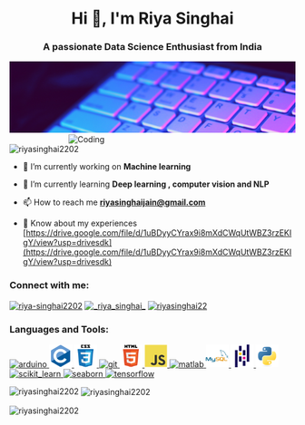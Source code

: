 
<h1 align="center">Hi 👋, I'm Riya Singhai</h1>
<h3 align="center">A passionate Data Science Enthusiast from India</h3>

<div align="center"> <img src="https://github.com/RiyaSinghai2202/RiyaSinghai2202/blob/main/Banner.png"> </div>

<img align="right" alt="Coding" width="400" src="https://camo.githubusercontent.com/4aa77ea32aa4d7be626e833b160f3d8923c133cd32c34fefbdc43c8abfcff710/68747470733a2f2f63646e2e6472696262626c652e636f6d2f75736572732f323730343431342f73637265656e73686f74732f373436363930332f6d656469612f62303861623537363331366264343538326665663138396634373163643965352e676966">
<p align="left"> <img src="https://komarev.com/ghpvc/?username=riyasinghai2202&label=Profile%20views&color=0e75b6&style=flat" alt="riyasinghai2202" /> </p>

- 🔭 I’m currently working on **Machine learning**

- 🌱 I’m currently learning **Deep learning , computer vision and NLP**

- 📫 How to reach me **riyasinghaijain@gmail.com**

- 📄 Know about my experiences [https://drive.google.com/file/d/1uBDyyCYrax9i8mXdCWqUtWBZ3rzEKIgY/view?usp=drivesdk](https://drive.google.com/file/d/1uBDyyCYrax9i8mXdCWqUtWBZ3rzEKIgY/view?usp=drivesdk)

<h3 align="left">Connect with me:</h3>
<p align="left">
<a href="https://linkedin.com/in/riya-singhai2202" target="blank"><img align="center" src="https://raw.githubusercontent.com/rahuldkjain/github-profile-readme-generator/master/src/images/icons/Social/linked-in-alt.svg" alt="riya-singhai2202" height="30" width="40" /></a>
<a href="https://instagram.com/_riya_singhai_" target="blank"><img align="center" src="https://raw.githubusercontent.com/rahuldkjain/github-profile-readme-generator/master/src/images/icons/Social/instagram.svg" alt="_riya_singhai_" height="30" width="40" /></a>
<a href="https://www.leetcode.com/riyasinghai22" target="blank"><img align="center" src="https://raw.githubusercontent.com/rahuldkjain/github-profile-readme-generator/master/src/images/icons/Social/leet-code.svg" alt="riyasinghai22" height="30" width="40" /></a>
</p>

<h3 align="left">Languages and Tools:</h3>
<p align="left"> <a href="https://www.arduino.cc/" target="_blank" rel="noreferrer"> <img src="https://cdn.worldvectorlogo.com/logos/arduino-1.svg" alt="arduino" width="40" height="40"/> </a> <a href="https://www.cprogramming.com/" target="_blank" rel="noreferrer"> <img src="https://raw.githubusercontent.com/devicons/devicon/master/icons/c/c-original.svg" alt="c" width="40" height="40"/> </a> <a href="https://www.w3schools.com/css/" target="_blank" rel="noreferrer"> <img src="https://raw.githubusercontent.com/devicons/devicon/master/icons/css3/css3-original-wordmark.svg" alt="css3" width="40" height="40"/> </a> <a href="https://git-scm.com/" target="_blank" rel="noreferrer"> <img src="https://www.vectorlogo.zone/logos/git-scm/git-scm-icon.svg" alt="git" width="40" height="40"/> </a> <a href="https://www.w3.org/html/" target="_blank" rel="noreferrer"> <img src="https://raw.githubusercontent.com/devicons/devicon/master/icons/html5/html5-original-wordmark.svg" alt="html5" width="40" height="40"/> </a> <a href="https://developer.mozilla.org/en-US/docs/Web/JavaScript" target="_blank" rel="noreferrer"> <img src="https://raw.githubusercontent.com/devicons/devicon/master/icons/javascript/javascript-original.svg" alt="javascript" width="40" height="40"/> </a> <a href="https://www.mathworks.com/" target="_blank" rel="noreferrer"> <img src="https://upload.wikimedia.org/wikipedia/commons/2/21/Matlab_Logo.png" alt="matlab" width="40" height="40"/> </a> <a href="https://www.mysql.com/" target="_blank" rel="noreferrer"> <img src="https://raw.githubusercontent.com/devicons/devicon/master/icons/mysql/mysql-original-wordmark.svg" alt="mysql" width="40" height="40"/> </a> <a href="https://pandas.pydata.org/" target="_blank" rel="noreferrer"> <img src="https://raw.githubusercontent.com/devicons/devicon/2ae2a900d2f041da66e950e4d48052658d850630/icons/pandas/pandas-original.svg" alt="pandas" width="40" height="40"/> </a> <a href="https://www.python.org" target="_blank" rel="noreferrer"> <img src="https://raw.githubusercontent.com/devicons/devicon/master/icons/python/python-original.svg" alt="python" width="40" height="40"/> </a> <a href="https://scikit-learn.org/" target="_blank" rel="noreferrer"> <img src="https://upload.wikimedia.org/wikipedia/commons/0/05/Scikit_learn_logo_small.svg" alt="scikit_learn" width="40" height="40"/> </a> <a href="https://seaborn.pydata.org/" target="_blank" rel="noreferrer"> <img src="https://seaborn.pydata.org/_images/logo-mark-lightbg.svg" alt="seaborn" width="40" height="40"/> </a> <a href="https://www.tensorflow.org" target="_blank" rel="noreferrer"> <img src="https://www.vectorlogo.zone/logos/tensorflow/tensorflow-icon.svg" alt="tensorflow" width="40" height="40"/> </a> </p>

<p><img align="left" src="https://github-readme-stats.vercel.app/api/top-langs?username=riyasinghai2202&show_icons=true&locale=en&layout=compact" alt="riyasinghai2202" /></p>

<p>&nbsp;<img align="center" src="https://github-readme-stats.vercel.app/api?username=riyasinghai2202&show_icons=true&locale=en" alt="riyasinghai2202" /></p>

<p><img align="center" src="https://github-readme-streak-stats.herokuapp.com/?user=riyasinghai2202&" alt="riyasinghai2202" /></p>
